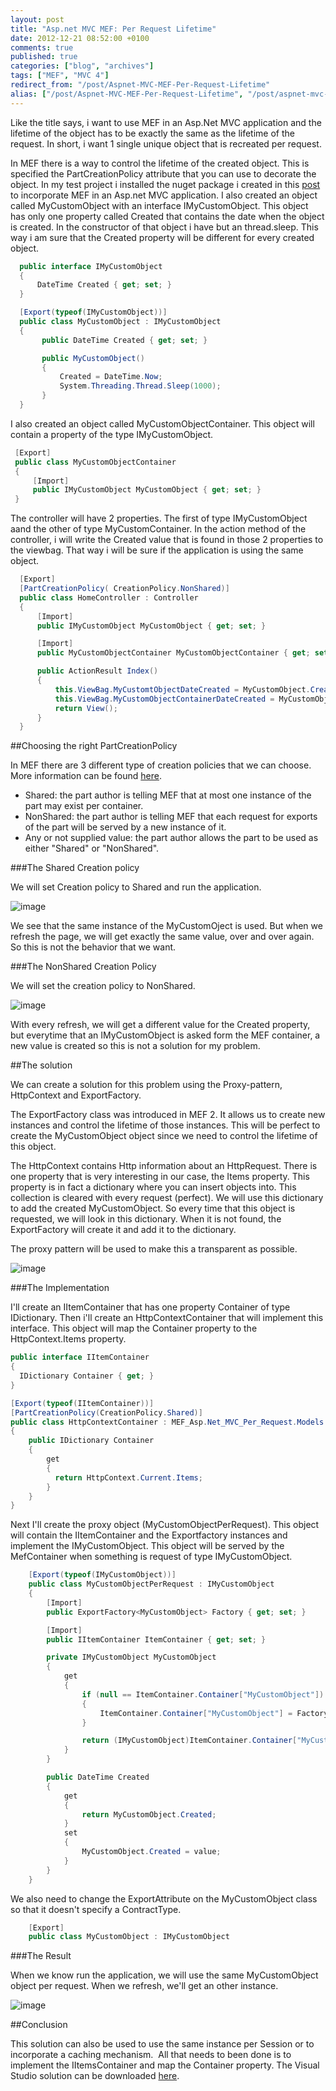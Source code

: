 ```yaml
---
layout: post
title: "Asp.net MVC MEF: Per Request Lifetime"
date: 2012-12-21 08:52:00 +0100
comments: true
published: true
categories: ["blog", "archives"]
tags: ["MEF", "MVC 4"]
redirect_from: "/post/Aspnet-MVC-MEF-Per-Request-Lifetime"
alias: ["/post/Aspnet-MVC-MEF-Per-Request-Lifetime", "/post/aspnet-mvc-mef-per-request-lifetime"]
---
```

Like the title says, i want to use MEF in an Asp.Net MVC application and the lifetime of the object has to be exactly the same as the lifetime of the request. In short, i want 1 single unique object that is recreated per request.


In MEF there is a way to control the lifetime of the created object. This is specified the PartCreationPolicy attribute that you can use to decorate the object. In my test project i installed the nuget package i created in this [post]({{site.url}}/post/2012/11/28/post/2012/11/28/nuget-package-integrated-mef-in-aspnet-mvc-4-and-webapi/) to incorporate MEF in an Asp.net MVC application. I also created an object called MyCustomObject with an interface IMyCustomObject. This object has only one property called Created that contains the date when the object is created. In the constructor of that object i have but an thread.sleep. This way i am sure that the Created property will be different for every created object.

```csharp
  public interface IMyCustomObject
  {
      DateTime Created { get; set; }
  }

  [Export(typeof(IMyCustomObject))]    
  public class MyCustomObject : IMyCustomObject
  {
       public DateTime Created { get; set; }

       public MyCustomObject()
       {
           Created = DateTime.Now;
           System.Threading.Thread.Sleep(1000);
       }
  }
```

I also created an object called MyCustomObjectContainer. This object will contain a property of the type IMyCustomObject.

```csharp
 [Export]   
 public class MyCustomObjectContainer
 {
     [Import]
     public IMyCustomObject MyCustomObject { get; set; }
 }
```

The controller will have 2 properties. The first of type IMyCustomObject aand the other of type MyCustomContainer. In the action method of the controller, i will write the Created value that is found in those 2 properties to the viewbag. That way i will be sure if the application is using the same object.

```csharp
  [Export]
  [PartCreationPolicy( CreationPolicy.NonShared)]
  public class HomeController : Controller
  {
      [Import]
      public IMyCustomObject MyCustomObject { get; set; }

      [Import]
      public MyCustomObjectContainer MyCustomObjectContainer { get; set; }

      public ActionResult Index()
      {
          this.ViewBag.MyCustomtObjectDateCreated = MyCustomObject.Created;
          this.ViewBag.MyCustomObjectContainerDateCreated = MyCustomObjectContainer.MyCustomObject.Created;
          return View();
      }       
  }
```

##Choosing the right PartCreationPolicy


In MEF there are 3 different type of creation policies that we can choose. More information can be found [here](http://mef.codeplex.com/wikipage?title=Parts%20Lifetime).

* Shared: the part author is telling MEF that at most one instance of the part may exist per container.
* NonShared: the part author is telling MEF that each request for exports of the part will be served by a new instance of it.
* Any or not supplied value: the part author allows the part to be used as either "Shared" or "NonShared".

###The Shared Creation policy</h2>

We will set Creation policy to Shared and run the application.

![image](http://blog.kennytordeur.be/images/2012-12-21-aspnet-mvc-mef-per-request-lifetime/image1.png)

We see that the same instance of the MyCustomOject is used. But when we refresh the page, we will get exactly the same value, over and over again. So this is not the behavior that we want.


###The NonShared Creation Policy

We will set the creation policy to NonShared.

![image](http://blog.kennytordeur.be/images/2012-12-21-aspnet-mvc-mef-per-request-lifetime/image2.png)

With every refresh, we will get a different value for the Created property, but everytime that an IMyCustomObject is asked form the MEF container, a new value is created so this is not a solution for my problem.

##The solution

We can create a solution for this problem using the Proxy-pattern, HttpContext and ExportFactory<T>.

The ExportFactory<T> class was introduced in MEF 2. It allows us to create new instances and control the lifetime of those instances. This will be perfect to create the MyCustomObject object since we need to control the lifetime of this object.

The HttpContext contains Http information about an HttpRequest. There is one property that is very interesting in our case, the Items property. This property is in fact a dictionary where you can insert objects into. This collection is cleared with every request (perfect). We will use this dictionary to add the created MyCustomObject. So every time that this object is requested, we will look in this dictionary. When it is not found, the ExportFactory<T> will create it and add it to the dictionary.

The proxy pattern will be used to make this a transparent as possible.

![image](http://blog.kennytordeur.be/images/2012-12-21-aspnet-mvc-mef-per-request-lifetime/image3.png)

###The Implementation

I'll create an IItemContainer that has one property Container of type IDictionary. Then i'll create an HttpContextContainer that will implement this interface. This object will map the Container property to the HttpContext.Items property.

```csharp
public interface IItemContainer
{
  IDictionary Container { get; }
}

[Export(typeof(IItemContainer))]
[PartCreationPolicy(CreationPolicy.Shared)]
public class HttpContextContainer : MEF_Asp.Net_MVC_Per_Request.Models.IItemContainer
{
    public IDictionary Container
    {
        get
        {
          return HttpContext.Current.Items;
        }
    }       
}
```

Next I'll create the proxy object (MyCustomObjectPerRequest). This object will contain the IItemContainer and the Exportfactory<T> instances and implement the IMyCustomObject. This object will be served by the MefContainer when something is request of type IMyCustomObject.

```csharp
    [Export(typeof(IMyCustomObject))]
    public class MyCustomObjectPerRequest : IMyCustomObject
    {
        [Import]
        public ExportFactory<MyCustomObject> Factory { get; set; }

        [Import]
        public IItemContainer ItemContainer { get; set; }

        private IMyCustomObject MyCustomObject
        {
            get
            {
                if (null == ItemContainer.Container["MyCustomObject"])
                {
                    ItemContainer.Container["MyCustomObject"] = Factory.CreateExport().Value;
                }

                return (IMyCustomObject)ItemContainer.Container["MyCustomObject"];
            }
        }

        public DateTime Created
        {
            get
            {
                return MyCustomObject.Created;
            }
            set
            {
                MyCustomObject.Created = value;
            }
        }
    }
```

We also need to change the ExportAttribute on the MyCustomObject class so that it doesn't specify a ContractType.

```csharp
    [Export] 
    public class MyCustomObject : IMyCustomObject
```

###The Result

When we know run the application, we will use the same MyCustomObject object per request. When we refresh, we'll get an other instance.

![image](http://blog.kennytordeur.be/images/2012-12-21-aspnet-mvc-mef-per-request-lifetime/image4.png)

##Conclusion

This solution can also be used to use the same instance per Session or to incorporate a caching mechanism.&nbsp; All that needs to been done is to implement the IItemsContainer and map the Container property. The Visual Studio solution can be downloaded [here](http://dl.dropbox.com/u/41091233/Blog/MEF%20Asp.Net%20MVC%20Per%20Request/MEF%20Asp.Net%20MVC%20Per%20Request.rar).
